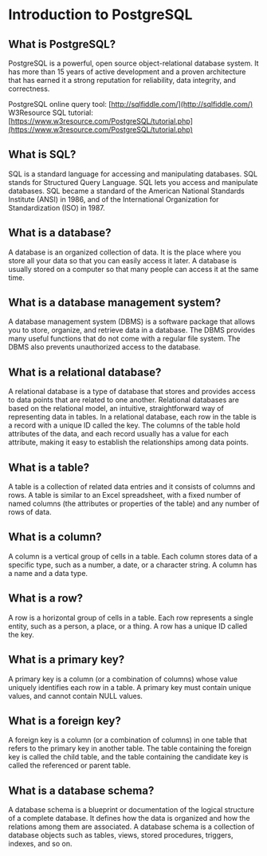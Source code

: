 # Introduction to PostgreSQL

## What is PostgreSQL?

PostgreSQL is a powerful, open source object-relational database system. It has more than 15 years of active development and a proven architecture that has earned it a strong reputation for reliability, data integrity, and correctness.

PostgreSQL online query tool: [http://sqlfiddle.com/](http://sqlfiddle.com/)
W3Resource SQL tutorial: [https://www.w3resource.com/PostgreSQL/tutorial.php](https://www.w3resource.com/PostgreSQL/tutorial.php)

## What is SQL?

SQL is a standard language for accessing and manipulating databases. SQL stands for Structured Query Language. SQL lets you access and manipulate databases. SQL became a standard of the American National Standards Institute (ANSI) in 1986, and of the International Organization for Standardization (ISO) in 1987.

## What is a database?

A database is an organized collection of data. It is the place where you store all your data so that you can easily access it later. A database is usually stored on a computer so that many people can access it at the same time.

## What is a database management system?

A database management system (DBMS) is a software package that allows you to store, organize, and retrieve data in a database. The DBMS provides many useful functions that do not come with a regular file system. The DBMS also prevents unauthorized access to the database.

## What is a relational database?

A relational database is a type of database that stores and provides access to data points that are related to one another. Relational databases are based on the relational model, an intuitive, straightforward way of representing data in tables. In a relational database, each row in the table is a record with a unique ID called the key. The columns of the table hold attributes of the data, and each record usually has a value for each attribute, making it easy to establish the relationships among data points.

## What is a table?

A table is a collection of related data entries and it consists of columns and rows. A table is similar to an Excel spreadsheet, with a fixed number of named columns (the attributes or properties of the table) and any number of rows of data.

## What is a column?

A column is a vertical group of cells in a table. Each column stores data of a specific type, such as a number, a date, or a character string. A column has a name and a data type.

## What is a row?

A row is a horizontal group of cells in a table. Each row represents a single entity, such as a person, a place, or a thing. A row has a unique ID called the key.

## What is a primary key?

A primary key is a column (or a combination of columns) whose value uniquely identifies each row in a table. A primary key must contain unique values, and cannot contain NULL values.

## What is a foreign key?

A foreign key is a column (or a combination of columns) in one table that refers to the primary key in another table. The table containing the foreign key is called the child table, and the table containing the candidate key is called the referenced or parent table.

## What is a database schema?

A database schema is a blueprint or documentation of the logical structure of a complete database. It defines how the data is organized and how the relations among them are associated. A database schema is a collection of database objects such as tables, views, stored procedures, triggers, indexes, and so on.

